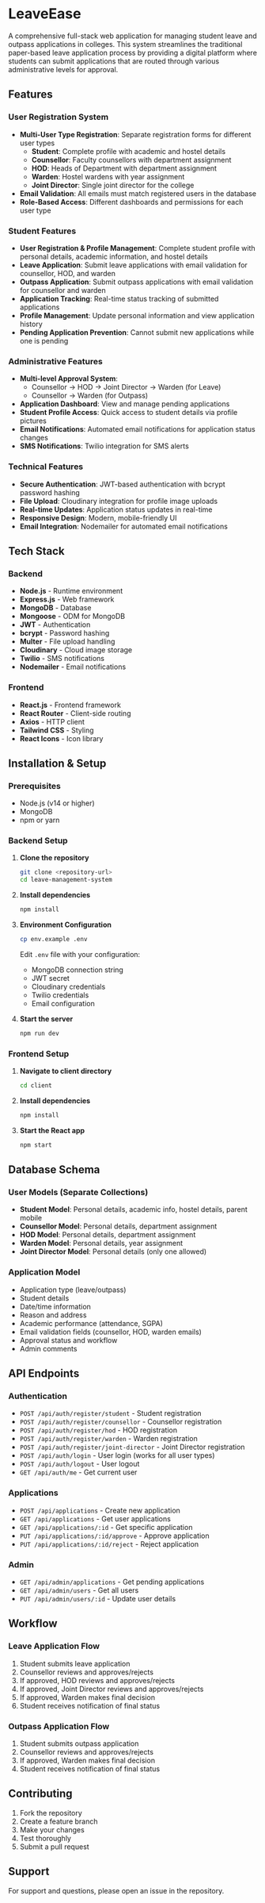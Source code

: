 # LeaveEase

A comprehensive full-stack web application for managing student leave and outpass applications in colleges. This system streamlines the traditional paper-based leave application process by providing a digital platform where students can submit applications that are routed through various administrative levels for approval.

## Features

### User Registration System
- **Multi-User Type Registration**: Separate registration forms for different user types
  - **Student**: Complete profile with academic and hostel details
  - **Counsellor**: Faculty counsellors with department assignment
  - **HOD**: Heads of Department with department assignment
  - **Warden**: Hostel wardens with year assignment
  - **Joint Director**: Single joint director for the college
- **Email Validation**: All emails must match registered users in the database
- **Role-Based Access**: Different dashboards and permissions for each user type

### Student Features
- **User Registration & Profile Management**: Complete student profile with personal details, academic information, and hostel details
- **Leave Application**: Submit leave applications with email validation for counsellor, HOD, and warden
- **Outpass Application**: Submit outpass applications with email validation for counsellor and warden
- **Application Tracking**: Real-time status tracking of submitted applications
- **Profile Management**: Update personal information and view application history
- **Pending Application Prevention**: Cannot submit new applications while one is pending

### Administrative Features
- **Multi-level Approval System**: 
  - Counsellor → HOD → Joint Director → Warden (for Leave)
  - Counsellor → Warden (for Outpass)
- **Application Dashboard**: View and manage pending applications
- **Student Profile Access**: Quick access to student details via profile pictures
- **Email Notifications**: Automated email notifications for application status changes
- **SMS Notifications**: Twilio integration for SMS alerts

### Technical Features
- **Secure Authentication**: JWT-based authentication with bcrypt password hashing
- **File Upload**: Cloudinary integration for profile image uploads
- **Real-time Updates**: Application status updates in real-time
- **Responsive Design**: Modern, mobile-friendly UI
- **Email Integration**: Nodemailer for automated email notifications

## Tech Stack

### Backend
- **Node.js** - Runtime environment
- **Express.js** - Web framework
- **MongoDB** - Database
- **Mongoose** - ODM for MongoDB
- **JWT** - Authentication
- **bcrypt** - Password hashing
- **Multer** - File upload handling
- **Cloudinary** - Cloud image storage
- **Twilio** - SMS notifications
- **Nodemailer** - Email notifications

### Frontend
- **React.js** - Frontend framework
- **React Router** - Client-side routing
- **Axios** - HTTP client
- **Tailwind CSS** - Styling
- **React Icons** - Icon library

## Installation & Setup

### Prerequisites
- Node.js (v14 or higher)
- MongoDB
- npm or yarn

### Backend Setup

1. **Clone the repository**
   ```bash
   git clone <repository-url>
   cd leave-management-system
   ```

2. **Install dependencies**
   ```bash
   npm install
   ```

3. **Environment Configuration**
   ```bash
   cp env.example .env
   ```
   Edit `.env` file with your configuration:
   - MongoDB connection string
   - JWT secret
   - Cloudinary credentials
   - Twilio credentials
   - Email configuration

4. **Start the server**
   ```bash
   npm run dev
   ```

### Frontend Setup

1. **Navigate to client directory**
   ```bash
   cd client
   ```

2. **Install dependencies**
   ```bash
   npm install
   ```

3. **Start the React app**
   ```bash
   npm start
   ```

## Database Schema

### User Models (Separate Collections)
- **Student Model**: Personal details, academic info, hostel details, parent mobile
- **Counsellor Model**: Personal details, department assignment
- **HOD Model**: Personal details, department assignment
- **Warden Model**: Personal details, year assignment
- **Joint Director Model**: Personal details (only one allowed)

### Application Model
- Application type (leave/outpass)
- Student details
- Date/time information
- Reason and address
- Academic performance (attendance, SGPA)
- Email validation fields (counsellor, HOD, warden emails)
- Approval status and workflow
- Admin comments

## API Endpoints

### Authentication
- `POST /api/auth/register/student` - Student registration
- `POST /api/auth/register/counsellor` - Counsellor registration
- `POST /api/auth/register/hod` - HOD registration
- `POST /api/auth/register/warden` - Warden registration
- `POST /api/auth/register/joint-director` - Joint Director registration
- `POST /api/auth/login` - User login (works for all user types)
- `POST /api/auth/logout` - User logout
- `GET /api/auth/me` - Get current user

### Applications
- `POST /api/applications` - Create new application
- `GET /api/applications` - Get user applications
- `GET /api/applications/:id` - Get specific application
- `PUT /api/applications/:id/approve` - Approve application
- `PUT /api/applications/:id/reject` - Reject application

### Admin
- `GET /api/admin/applications` - Get pending applications
- `GET /api/admin/users` - Get all users
- `PUT /api/admin/users/:id` - Update user details

## Workflow

### Leave Application Flow
1. Student submits leave application
2. Counsellor reviews and approves/rejects
3. If approved, HOD reviews and approves/rejects
4. If approved, Joint Director reviews and approves/rejects
5. If approved, Warden makes final decision
6. Student receives notification of final status

### Outpass Application Flow
1. Student submits outpass application
2. Counsellor reviews and approves/rejects
3. If approved, Warden makes final decision
4. Student receives notification of final status

## Contributing

1. Fork the repository
2. Create a feature branch
3. Make your changes
4. Test thoroughly
5. Submit a pull request

## Support

For support and questions, please open an issue in the repository. 